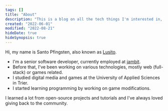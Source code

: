 ```yaml
---
tags: []
title: "About"
description: "This is a blog on all the tech things I'm interested in, mostly focused on web- and game technologies."
created: "2022-06-01"
modified: "2022-08-21"
hideDate: true
hideSynopsis: true
---
```


Hi, my name is Santo Pfingsten, also known as [Lusito](https://github.com/lusito/).

- I'm a senior software developer, currently employed at [jambit](https://www.jambit.com). 
- Before that, I've been working on various technologies, mostly web (full-stack) or games related.
- I studied digital media and games at the University of Applied Sciences in Trier.
- I started learning programming by working on game modifications.

I learned a lot from open-source projects and tutorials and I've always loved giving back to the community.
